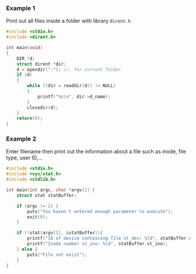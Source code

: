 ### Example 1

Print out all files inside a folder with library ``dirent.h``

```c
#include <stdio.h>
#include <dirent.h>

int main(void)
{
    DIR *d;
    struct dirent *dir;
    d = opendir("."); //. for current folder
    if (d)
    {
        while ((dir = readdir(d)) != NULL)
        {
            printf("%s\n", dir->d_name);
        }
        closedir(d);
    }
    return(0);
}
```

### Example 2

Enter filename then print out the information about a file such as inode, file type, user ID,...

```c
#include <stdio.h>
#include <sys/stat.h>
#include <stdlib.h>

int main(int argc, char *argv[]) {
	struct stat statBuffer;

	if (argc != 2) {
		puts("You haven't entered enough parameter to execute");
		exit(0);
	}

	if (!stat(argv[1], &statBuffer)){
		printf("ID of device containing file st_dev: %ld", statBuffer.st_dev);
		printf("Inode number st_ino: %ld", statBuffer.st_ino);
	} else {
		puts("File not exist");
	}
}	
```